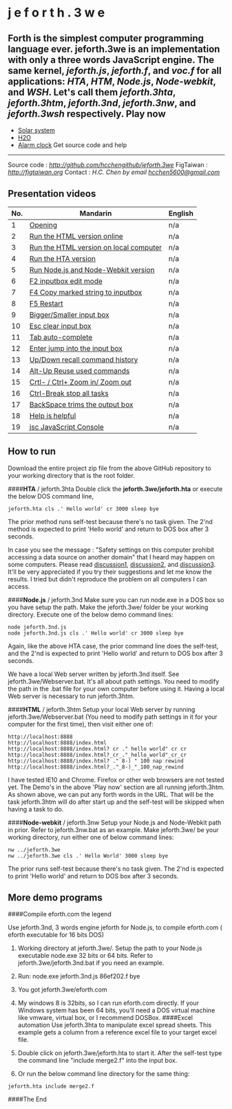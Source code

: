  

j e f o r t h . 3 w e
==============
**Forth** is the simplest computer programming language ever. **jeforth.3we** is an implementation with only a three words JavaScript engine. The same kernel, *jeforth.js*, *jeforth.f*, and *voc.f* for all applications: *HTA*, *HTM*, *Node.js*, *Node-webkit*, and *WSH*. Let's call them *jeforth.3hta*, *jeforth.3htm*, *jeforth.3nd*, *jeforth.3nw*, and *jeforth.3wsh* respectively.
Play now
-----------

 - [Solar system](http://figtaiwan.org/project/jeforth/jeforth.3we-master/index.html?cls_include_solar-system.f)
 - [H2O](http://figtaiwan.org/project/jeforth/jeforth.3we-master/index.html?cls_include_h2o.f)
 - [Alarm clock](http://figtaiwan.org/project/jeforth/jeforth.3we-master/index.html?cls_include_alarm.f_er)
Get source code and help
-----------------------------------
Source code : *http://github.com/hcchengithub/jeforth.3we* 
FigTaiwan : *http://figtaiwan.org*
Contact : *H.C. Chen by email hcchen5600@gmail.com*

Presentation videos
-----------------------

| No.   | Mandarin | English |
--------|----------|---------
| 1  | [Opening](http://www.camdemy.com/media/19253)| n/a |
| 2  | [Run the HTML version online](http://www.camdemy.com/media/19254)| n/a |
| 3  | [Run the HTML version on local computer](http://www.camdemy.com/media/19255)| n/a |
| 4  | [Run the HTA version](http://www.camdemy.com/media/19256)| n/a |
| 5  | [Run Node.js and Node-Webkit version](http://www.camdemy.com/media/19257)| n/a |
| 6  | [F2 inputbox edit mode](http://www.camdemy.com/media/19258)| n/a |
| 7  | [F4 Copy marked string to inputbox](http://www.camdemy.com/media/19259)| n/a |
| 8  | [F5 Restart](http://www.camdemy.com/media/19260)| n/a |
| 9  | [Bigger/Smaller input box](http://www.camdemy.com/media/19261)| n/a |
| 10 | [Esc clear input box](http://www.camdemy.com/media/19262)| n/a |
| 11 | [Tab auto-complete](http://www.camdemy.com/media/19263)| n/a |
| 12 | [Enter jump into the input box](http://www.camdemy.com/media/19264)| n/a |
| 13 | [Up/Down recall command history](http://www.camdemy.com/media/19265)| n/a |
| 14 | [Alt-Up Reuse used commands](http://www.camdemy.com/media/19266)| n/a |
| 15 | [Crtl- / Ctrl+ Zoom in/ Zoom out](http://www.camdemy.com/media/19267)| n/a |
| 16 | [Ctrl-Break stop all tasks](http://www.camdemy.com/media/19268)| n/a |
| 17 | [BackSpace trims the output box](http://www.camdemy.com/media/19269)| n/a |
| 18 | [Help is helpful](http://www.camdemy.com/media/19270)| n/a |
| 19 | [jsc JavaScript Console](http://www.camdemy.com/media/19271)| n/a |

How to run
-------------
Download the entire project zip file from the above GitHub repository to your working directory that is the root folder.

####**HTA** / jeforth.3hta
Double click the **jeforth.3we/jeforth.hta** or execute the below DOS command line,
```
jeforth.hta cls .' Hello world' cr 3000 sleep bye
```
The prior method runs self-test because there's no task given. The 2'nd method is expected to print 'Hello world' and return to DOS box after 3 seconds.

In case you see the message : "Safety settings on this computer prohibit accessing a data source on another domain" that I heard may happen on some computers. Please read [discussion1](http://forums.aspfree.com/windows-scripting-64/safety-settings-error-hta-script-266006.html), [discussion2](http://www.sapien.com/forums/viewtopic.php?f=20&t=3725), and [discussion3](https://nakedsecurity.sophos.com/2009/10/16/power-misplaced-trust-htas-insecurity). It'll be very appreciated if you try their suggestions and let me know the results. I tried but didn't reproduce the problem on all computers I can access.

####**Node.js** / jeforth.3nd
Make sure you can run node.exe in a DOS box so you have setup the path. Make the jeforth.3we/ folder be your working directory. Execute one of the below demo command lines:
```
node jeforth.3nd.js
node jeforth.3nd.js cls .' Hello world' cr 3000 sleep bye
```
Again, like the above HTA case, the prior command line does the self-test, and the 2'nd is expected to print 'Hello world' and return to DOS box after 3 seconds.

We have a local Web server written by jeforth.3nd itself. See jeforth.3we/Webserver.bat. It's all about path settings. You need to modify the path in the .bat file for your own computer before using it. Having a local Web server is necessary to run jeforth.3htm.

####**HTML** / jeforth.3htm
Setup your local Web server by running jeforth.3we/Webserver.bat (You need to modify path settings in it for your computer for the first time), then visit either one of:
```
http://localhost:8888
http://localhost:8888/index.html
http://localhost:8888/index.html? cr ." hello world" cr cr 
http://localhost:8888/index.html?_cr_."_hello_world"_cr_cr 
http://localhost:8888/index.html? ." 8-) " 100 nap rewind
http://localhost:8888/index.html?_."_8-)_"_100_nap_rewind
```
I have tested IE10 and Chrome. Firefox or other web browsers are not tested yet. The Demo's in the above 'Play now' section are all running jeforth.3htm. As shown above, we can put any forth words in the URL. That will be the task jeforth.3htm will do after start up and the self-test will be skipped when having a task to do.

####**Node-webkit** / jeforth.3nw
Setup your Node.js and Node-Webkit path in prior. Refer to jeforth.3nw.bat as an example. Make jeforth.3we/ be your working directory, run either one of below command lines:
```
nw ../jeforth.3we
nw ../jeforth.3we cls .' Hello World' 3000 sleep bye
```
The prior runs self-test because there's no task given. The 2'nd is expected to print 'Hello world' and return to DOS box after 3 seconds.
	
More demo programs
-------------------------
####Compile eforth.com the legend

Use jeforth.3nd, 3 words engine jeforth for Node.js, to compile eforth.com ( eforth executable for 16 bits DOS)

 1. Working directory at jeforth.3we/. Setup the path to your Node.js executable node.exe 32 bits or 64 bits. Refer to jeforth.3we/jeforth.3nd.bat if you need an example.
 2. Run: node.exe jeforth.3nd.js 86ef202.f bye
 3. You got jeforth.3we/eforth.com
 4. My windows 8 is 32bits, so I can run eforth.com directly. If your Windows system has been 64 bits, you'll need a DOS virtual machine like vmware, virtual box, or I recommend DOSBox.
####Excel automation
Use jeforth.3hta to manipulate excel spread sheets. This example gets a column from a reference excel file to your target excel file.

 1. Double click on jeforth.3we/jeforth.hta to start it. After the self-test type the command line "include merge2.f" into the input box.
 2. Or run the below command line directory for the same thing:
```
jeforth.hta include merge2.f
```

####The End




